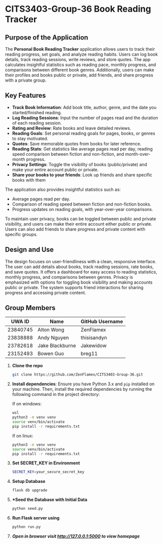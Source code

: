 # CITS3403-Group-36 Book Reading Tracker

## Purpose of the Application

The **Personal Book Reading Tracker** application allows users to track their reading progress, set goals, and analyze reading habits. Users can log book details, track reading sessions, write reviews, and store quotes. The app calculates insightful statistics such as reading pace, monthly progress, and comparisons between different book genres. Additionally, users can make their profiles and books public or private, add friends, and share progress with a private group.

## Key Features

- **Track Book Information**: Add book title, author, genre, and the date you started/finished reading.
- **Log Reading Sessions**: Input the number of pages read and the duration of each reading session.
- **Rating and Review**: Rate books and leave detailed reviews.
- **Reading Goals**: Set personal reading goals for pages, books, or genres to stay motivated.
- **Quotes**: Save memorable quotes from books for later reference.
- **Reading Stats**: Get statistics like average pages read per day, reading speed comparison between fiction and non-fiction, and month-over-month progress.
- **Privacy Settings**: Toggle the visibility of books (public/private) and make your entire account public or private.
- **Share your books to your friends**: Look up friends and share specific books with them

The application also provides insightful statistics such as:

- Average pages read per day.
- Comparison of reading speed between fiction and non-fiction books.
- Progress updates on reading goals, with year-over-year comparisons.

To maintain user privacy, books can be toggled between public and private visibility, and users can make their entire account either public or private. Users can also add friends to share progress and private content with specific groups.

## Design and Use

The design focuses on user-friendliness with a clean, responsive interface. The user can add details about books, track reading sessions, rate books, and save quotes. It offers a dashboard for easy access to reading statistics, monthly progress, and comparisons between genres. Privacy is emphasized with options for toggling book visibility and making accounts public or private. The system supports friend interactions for sharing progress and accessing private content.

## Group Members

| **UWA ID** | **Name**        | **GitHub Username** |
| ---------- | --------------- | ------------------- |
| 23840745   | Alton Wong      | ZenFlamex           |
| 23838888   | Andy Nguyen     | thisisandyn         |
| 23782618   | Jake Blackburne | Jakewidow           |
| 23152493   | Bowen Guo       | breg11              |

1. **Clone the repo**

   ```bash
   git clone https://github.com/ZenFlamex/CITS3403-Group-36.git
   ```

2. **Install dependencies**:
   Ensure you have Python 3.x and `pip` installed on your machine. Then, install the required dependencies by running the following command in the project directory:

   If on windows:

   ```bash
   wsl
   python3 -m venv venv
   source venv/bin/activate
   pip install -r requirements.txt
   ```

   If on linux:

   ```bash
   python3 -m venv venv
   source venv/bin/activate
   pip install -r requirements.txt
   ```

3. **Set SECRET_KEY in Environment**

   ```bash
   SECRET_KEY=your_secure_secret_key
   ```

4. **Setup Database**

   ```bash
   flask db upgrade
   ```

5. **\*Seed the Database with Initial Data**

   ```bash
   python seed.py
   ```

6. **Run Flask server using**

   ```bash
   python run.py
   ```

7. **_Open in browser visit http://127.0.0.1:5000 to view homepage_**
